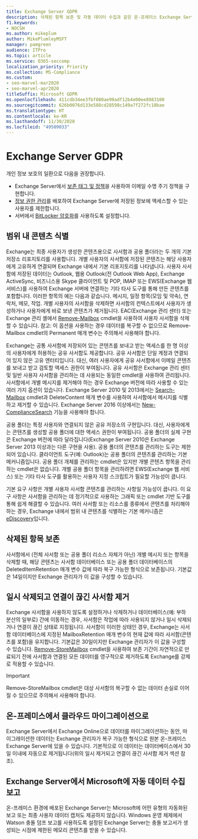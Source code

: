 ```yaml
---
title: Exchange Server GDPR
description: 삭제된 항목 보존 및 자동 데이터 수집과 같은 온-프레미스 Exchange Server에 대한 GDPR 요구 사항을 처리하는 방법에 대해 알아봅니다.
f1.keywords:
- NOCSH
ms.author: mikeplum
author: MikePlumleyMSFT
manager: pamgreen
audience: ITPro
ms.topic: article
ms.service: O365-seccomp
localization_priority: Priority
ms.collection: MS-Compliance
ms.custom:
- seo-marvel-mar2020
- seo-marvel-apr2020
titleSuffix: Microsoft GDPR
ms.openlocfilehash: 411cdb34ee3fbf080ae99adf12b4e00ee8983100
ms.sourcegitcommit: 626b0076d133e588cd28598c149a7f272fc18bae
ms.translationtype: HT
ms.contentlocale: ko-KR
ms.lasthandoff: 11/30/2020
ms.locfileid: "49509033"
---
```

# <a name="gdpr-for-exchange-server"></a>Exchange Server GDPR

개인 정보 보호의 일환으로 다음을 권장합니다.

- Exchange Server에서 [보존 태그 및 정책](https://technet.microsoft.com/library/dd297955(v=exchg.160).aspx)을 사용하여 이메일 수명 주기 정책을 구현합니다.
- [정보 권한 관리](https://technet.microsoft.com/library/dd638140(v=exchg.160).aspx)를 배포하여 Exchange Server에 저장된 정보에 액세스할 수 있는 사용자를 제한합니다.
- 서버에서 [BitLocker 암호화](https://blogs.technet.microsoft.com/exchange/2015/10/20/enabling-bitlocker-on-exchange-servers/)를 사용하도록 설정합니다.

## <a name="identifying-in-scope-content"></a>범위 내 콘텐츠 식별

Exchange는 최종 사용자가 생성한 콘텐츠용으로 사서함과 공용 폴더라는 두 개의 기본 저장소 리포지토리를 사용합니다. 개별 사용자의 사서함에 저장된 콘텐츠는 해당 사용자에게 고유하게 연결되며 Exchange 내에서 기본 리포지토리를 나타냅니다. 사용자 사서함에 저장된 데이터는 Outlook, 웹용 Outlook(전 Outlook Web App), Exchange ActiveSync, 비즈니스용 Skype 클라이언트 및 POP, IMAP 또는 EWS(Exchange 웹 서비스)를 사용하여 Exchange 서버에 연결하는 기타 타사 도구를 통해 만든 콘텐츠를 포함합니다. 이러한 항목의 예는 다음과 같습니다. 메시지, 일정 항목(모임 및 약속), 연락처, 메모, 작업. 개별 사용자의 사서함을 삭제하면 사서함의 컨텍스트에서 사용자가 생성하거나 사용자에게 바로 보낸 콘텐츠가 제거됩니다. EAC(Exchange 관리 센터) 또는 Exchange 관리 셸에서 [Remove-Mailbox](https://docs.microsoft.com/powershell/module/exchange/remove-mailbox) cmdlet을 사용하여 사용자 사서함을 삭제할 수 있습니다.
참고: 이 옵션을 사용하는 경우 데이터를 복구할 수 없으므로 Remove-Mailbox cmdlet의 Permanent 매개 변수는 주의해서 사용해야 합니다.

Exchange는 공통 사서함에 저장되어 있는 콘텐츠를 보내고 받는 액세스를 한 명 이상의 사용자에게 허용하는 공유 사서함도 제공합니다. 공유 사서함은 단일 계정과 연결되어 있지 않은 고유 엔터티입니다. 대신, 여러 사용자에게 공유 사서함에서 이메일 콘텐츠를 보내고 받고 검토할 액세스 권한이 부여됩니다. 공유 사서함은 Exchange 관리 센터 및 일반 사용자 사서함을 관리하는 데 사용되는 동일한 cmdlet을 사용하여 관리됩니다. 사서함에서 개별 메시지를 제거해야 하는 경우 Exchange 버전에 따라 사용할 수 있는 여러 가지 옵션이 있습니다. Exchange Server 2010 및 2013에서는 [Search-Mailbox](https://docs.microsoft.com/powershell/module/exchange/search-mailbox) cmdlet과 DeleteContent 매개 변수를 사용하여 사서함에서 메시지를 식별하고 제거할 수 있습니다. Exchange Server 2016 이상에서는 [New-ComplianceSearch](https://technet.microsoft.com/library/ff459253(v=exchg.160).aspx) 기능을 사용해야 합니다.

공용 폴더는 특정 사용자와 연결되지 않은 공유 저장소의 구현입니다. 대신, 사용자에게는 콘텐츠를 생성할 공용 폴더에 대한 액세스 권한이 부여됩니다. 공용 폴더의 실제 구현은 Exchange 버전에 따라 달라집니다(Exchange Server 2010은 Exchange Server 2013 이상과는 다른 구현을 사용). 공용 폴더의 콘텐츠를 관리하는 도구는 제한되어 있습니다. 클라이언트 도구(예: Outlook)는 공용 폴더의 콘텐츠를 관리하는 기본 메커니즘입니다. 공용 폴더 개체를 관리하는 cmdlet은 있지만 개별 콘텐츠 항목을 관리하는 cmdlet은 없습니다. 개별 공용 폴더 항목을 관리하려면 EWS(Exchange 웹 서비스) 또는 기타 타사 도구를 활용하는 사용자 지정 스크립트가 필요할 가능성이 큽니다.

기본 요구 사항은 개별 사용자 사서함 콘텐츠를 관리하는 사항일 가능성이 큽니다. 이 요구 사항은 사서함을 관리하는 데 정기적으로 사용하는 그래픽 또는 cmdlet 기반 도구를 통해 쉽게 해결할 수 있습니다. 여러 사서함 또는 리소스를 종류에서 콘텐츠를 처리해야 하는 경우, Exchange 내에서 범위 내 콘텐츠를 식별하는 기본 메커니즘은 [eDiscovery](https://technet.microsoft.com/library/dd298021(v=exchg.160).aspx)입니다.

## <a name="deleted-item-retention"></a>삭제된 항목 보존

사서함에서 (전체 사서함 또는 공용 폴더 리소스 자체가 아닌) 개별 메시지 또는 항목을 삭제할 때, 해당 콘텐츠는 사서함 데이터베이스 또는 공용 폴더 데이터베이스의 DeletedItemRetention 매개 변수 값에 따라 복구 가능한 형식으로 보존됩니다. 기본값은 14일이지만 Exchange 관리자가 이 값을 구성할 수 있습니다.

## <a name="removing-soft-deleted-and-disconnected-mailboxes"></a>일시 삭제되고 연결이 끊긴 사서함 제거

Exchange 사서함을 사용하지 않도록 설정하거나 삭제하거나 데이터베이스(예: 부하 분산의 일부로) 간에 이동하는 경우, 사서함은 작업에 따라 사용되지 않거나 일시 삭제되거나 연결이 끊긴 상태로 지정됩니다. 사서함이 이러한 상태인 경우, Exchange는 사서함 데이터베이스에 지정된 MailboxRetention 매개 변수의 현재 값에 따라 사서함(콘텐츠를 포함)을 유지합니다. 기본값은 30일이지만 Exchange 관리자가 이 값을 구성할 수 있습니다. [Remove-StoreMailbox](https://docs.microsoft.com/powershell/module/exchange/remove-storemailbox) cmdlet을 사용하여 보존 기간이 자연적으로 만료되기 전에 사서함과 연결된 모든 데이터를 영구적으로 제거하도록 Exchange를 강제로 적용할 수 있습니다.

> [!IMPORTANT]
> Remove-StoreMailbox cmdlet은 대상 사서함의 복구할 수 없는 데이터 손실로 이어질 수 있으므로 주의해서 사용해야 합니다. 

## <a name="on-prem-to-cloud-migrations"></a>온-프레미스에서 클라우드 마이그레이션으로

Exchange Server에서 Exchange Online으로 데이터를 마이그레이션하는 동안, 마이그레이션한 데이터는 Exchange 관리자가 복구 가능한 형식으로 원본 온-프레미스 Exchange Server에 있을 수 있습니다. 기본적으로 이 데이터는 데이터베이스에서 30일 이내에 자동으로 제거됩니다(위의 일시 제거되고 연결이 끊긴 사서함 제거 섹션 참조). 

## <a name="automatic-data-collection-reported-to-microsoft-by-exchange-server"></a>Exchange Server에서 Microsoft에 자동 데이터 수집 보고

온-프레미스 환경에 배포된 Exchange Server는 Microsoft에 어떤 유형의 자동화된 보고 또는 최종 사용자 데이터 캡처도 제공하지 않습니다. Windows 운영 체제에서 Watson 충돌 덤프 보고를 사용하도록 설정된 Exchange Server는 충돌 보고서가 생성되는 시점에 제한된 메모리 콘텐츠를 받을 수 있습니다.
